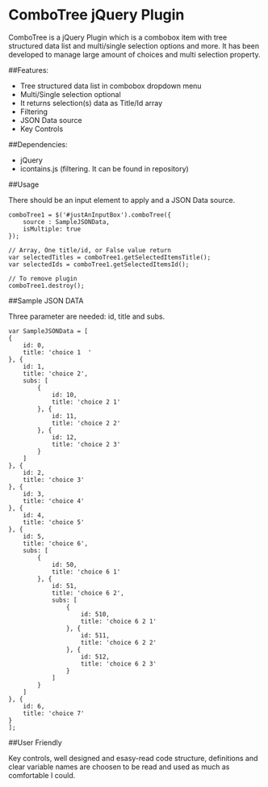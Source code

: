 # ComboTree jQuery Plugin

ComboTree is a jQuery Plugin which is a combobox item with tree structured data list and multi/single selection options and more. It has been developed to manage large amount of choices and multi selection property. 

##Features:
- Tree structured data list in combobox dropdown menu
- Multi/Single selection optional
- It returns selection(s) data as Title/Id array
- Filtering
- JSON Data source
- Key Controls
 
##Dependencies:
- jQuery
- icontains.js (filtering. It can be found in repository)

##Usage

There should be an input element to apply and a JSON Data source.

	comboTree1 = $('#justAnInputBox').comboTree({
		source : SampleJSONData,
		isMultiple: true
	});

	// Array, One title/id, or False value return
	var selectedTitles = comboTree1.getSelectedItemsTitle();
	var selectedIds = comboTree1.getSelectedItemsId();
	
	// To remove plugin
	comboTree1.destroy();
	


##Sample JSON DATA

Three parameter are needed: id, title and subs.

	var SampleJSONData = [
	{
	    id: 0,
	    title: 'choice 1  '
	}, {
	    id: 1,
	    title: 'choice 2',
	    subs: [
	        {
	            id: 10,
	            title: 'choice 2 1'
	        }, {
	            id: 11,
	            title: 'choice 2 2'
	        }, {
	            id: 12,
	            title: 'choice 2 3'
	        }
	    ]
	}, {
	    id: 2,
	    title: 'choice 3'
	}, {
	    id: 3,
	    title: 'choice 4'
	}, {
	    id: 4,
	    title: 'choice 5'
	}, {
	    id: 5,
	    title: 'choice 6',
	    subs: [
	        {
	            id: 50,
	            title: 'choice 6 1'
	        }, {
	            id: 51,
	            title: 'choice 6 2',
	            subs: [
	                {
	                    id: 510,
	                    title: 'choice 6 2 1'
	                }, {
	                    id: 511,
	                    title: 'choice 6 2 2'
	                }, {
	                    id: 512,
	                    title: 'choice 6 2 3'
	                }
	            ]
	        }
	    ]
	}, {
	    id: 6,
	    title: 'choice 7'
	}
	];


##User Friendly

Key controls, well designed and esasy-read code structure, definitions and clear variable names are choosen to be read and used as much as comfortable I could.

